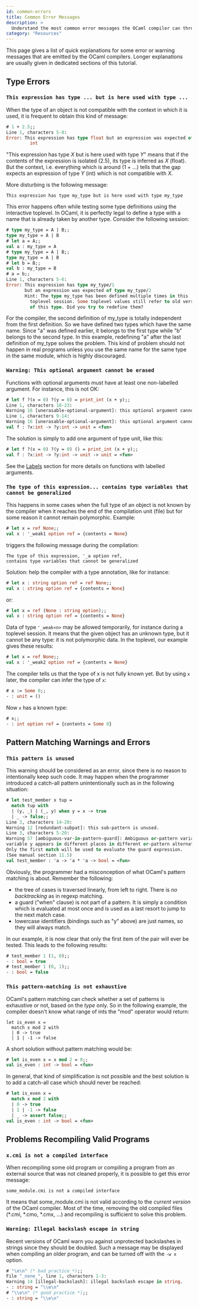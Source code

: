 ```yaml
---
id: common-errors
title: Common Error Messages
description: >
  Understand the most common error messages the OCaml compiler can throw at you
category: "Resources"
---
```


This page gives a list of quick explanations for some error or warning
messages that are emitted by the OCaml compilers. Longer explanations
are usually given in dedicated sections of this tutorial.

## Type Errors
### `This expression has type ... but is here used with type ...`
When the type of an object is not compatible with the context in which
it is used, it is frequent to obtain this kind of message:

```ocaml
# 1 + 2.5;;
Line 1, characters 5-8:
Error: This expression has type float but an expression was expected of type
         int
```
"This expression has type *X* but is here used with type *Y*" means that
if the contents of the expression is isolated (2.5), its type is
inferred as *X* (float). But the context, i.e. everything which is
around (1 + ...) tells that the gap expects an expression of type *Y*
(int) which is not compatible with *X*.

More disturbing is the following message:

```text
This expression has type my_type but is here used with type my_type
```
This error happens often while testing some type definitions using the
interactive toplevel.  In OCaml, it is perfectly legal
to define a type with a name
that is already taken by another type. Consider the following session:

```ocaml
# type my_type = A | B;;
type my_type = A | B
# let a = A;;
val a : my_type = A
# type my_type = A | B;;
type my_type = A | B
# let b = B;;
val b : my_type = B
# a = b;;
Line 1, characters 5-6:
Error: This expression has type my_type/1
       but an expression was expected of type my_type/2
       Hint: The type my_type has been defined multiple times in this
         toplevel session. Some toplevel values still refer to old versions
         of this type. Did you try to redefine them?
```
For the compiler, the second definition of my_type is totally
independent from the first definition. So we have defined two types
which have the same name. Since "a" was defined earlier, it belongs to
the first type while "b" belongs to the second type. In this example,
redefining "a" after the last definition of my_type solves the problem.
This kind of problem should not happen in real programs unless you use
the same name for the same type in the same module, which is highly
discouraged.

### `Warning: This optional argument cannot be erased`
Functions with optional arguments must have at least one non-labelled
argument. For instance, this is not OK:

```ocaml
# let f ?(x = 0) ?(y = 0) = print_int (x + y);;
Line 1, characters 18-23:
Warning 16 [unerasable-optional-argument]: this optional argument cannot be erased.
Line 1, characters 9-14:
Warning 16 [unerasable-optional-argument]: this optional argument cannot be erased.
val f : ?x:int -> ?y:int -> unit = <fun>
```
The solution is simply to add one argument of type unit, like this:

```ocaml
# let f ?(x = 0) ?(y = 0) () = print_int (x + y);;
val f : ?x:int -> ?y:int -> unit -> unit = <fun>
```
See the [Labels](/docs/labels) section for more details on
functions with labelled arguments.

### `The type of this expression... contains type variables that cannot be generalized`
This happens in some cases when the full type of an object is not known
by the compiler when it reaches the end of the compilation unit (file)
but for some reason it cannot remain polymorphic. Example:

```ocaml env=ref
# let x = ref None;;
val x : '_weak1 option ref = {contents = None}
```
triggers the following message during the compilation:

```text
The type of this expression, '_a option ref,
contains type variables that cannot be generalized
```

Solution: help the compiler with a type annotation, like for instance:

```ocaml env=ref
# let x : string option ref = ref None;;
val x : string option ref = {contents = None}
```
or:

```ocaml env=ref
# let x = ref (None : string option);;
val x : string option ref = {contents = None}
```

Data of type `'_weak<n>` may be allowed temporarily, for instance during a
toplevel session. It means that the given object has an unknown type,
but it cannot be any type: it is not polymorphic data. In the toplevel,
our example gives these results:

```ocaml env=ref
# let x = ref None;;
val x : '_weak2 option ref = {contents = None}
```

The compiler tells us that the type of x is not fully known yet. But by
using `x` later, the compiler can infer the type of `x`:

```ocaml env=ref
# x := Some 0;;
- : unit = ()
```
Now `x` has a known type:

```ocaml env=ref
# x;;
- : int option ref = {contents = Some 0}
```

## Pattern Matching Warnings and Errors
### `This pattern is unused`
This warning should be considered as an error, since there is no reason
to intentionally keep such code. It may happen when the programmer
introduced a catch-all pattern unintentionally such as in the following
situation:

```ocaml
# let test_member x tup =
  match tup with
  | (y, _) | (_, y) when y = x -> true
  | _ -> false;;
Line 3, characters 14-20:
Warning 12 [redundant-subpat]: this sub-pattern is unused.
Line 3, characters 5-20:
Warning 57 [ambiguous-var-in-pattern-guard]: Ambiguous or-pattern variables under guard;
variable y appears in different places in different or-pattern alternatives.
Only the first match will be used to evaluate the guard expression.
(See manual section 11.5)
val test_member : 'a -> 'a * 'a -> bool = <fun>
```
Obviously, the programmer had a misconception of what OCaml's pattern
matching is about. Remember the following:

* the tree of cases is traversed linearly, from left to right. There
 is *no backtracking* as in regexp matching.
* a guard ("when" clause) is not part of a pattern. It is simply a
 condition which is evaluated at most once and is used as a last
 resort to jump to the next match case.
* lowercase identifiers (bindings such as "y" above) are just names,
 so they will always match.

In our example, it is now clear that only the first item of the pair
will ever be tested. This leads to the following results:

```ocaml
# test_member 1 (1, 0);;
- : bool = true
# test_member 1 (0, 1);;
- : bool = false
```
### `This pattern-matching is not exhaustive`
OCaml's pattern matching can check whether a set of patterns is
exhaustive or not, based on the *type* only. So in the following
example, the compiler doesn't know what range of ints the "mod" operator
would return:

```ocamltop
let is_even x =
  match x mod 2 with
  | 0 -> true
  | 1 | -1 -> false
```
A short solution without pattern matching would be:

```ocaml
# let is_even x = x mod 2 = 0;;
val is_even : int -> bool = <fun>
```
In general, that kind of simplification is not possible and the best
solution is to add a catch-all case which should never be reached:

```ocaml
# let is_even x =
  match x mod 2 with
  | 0 -> true
  | 1 | -1 -> false
  | _ -> assert false;;
val is_even : int -> bool = <fun>
```

## Problems Recompiling Valid Programs
### `x.cmi is not a compiled interface`
When recompiling some old program or compiling a program from an
external source that was not cleaned properly, it is possible to get
this error message:

```text
some_module.cmi is not a compiled interface
```

It means that some_module.cmi is not valid according to the *current
version* of the OCaml compiler. Most of the time, removing the old
compiled files (*.cmi, *.cmo, *.cmx, ...) and recompiling is
sufficient to solve this problem.

### `Warning: Illegal backslash escape in string`
Recent versions of OCaml warn you against unprotected backslashes in
strings since they should be doubled. Such a message may be displayed
when compiling an older program, and can be turned off with the `-w x`
option.

```ocaml
# "\e\n" (* bad practice *);;
File "_none_", line 1, characters 1-3:
Warning 14 [illegal-backslash]: illegal backslash escape in string.
- : string = "\\e\n"
# "\\e\n" (* good practice *);;
- : string = "\\e\n"
```
